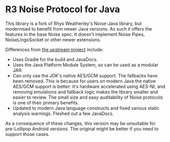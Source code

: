 R3 Noise Protocol for Java
==========================

This library is a fork of Rhys Weatherley's Noise-Java library, but modernised to benefit from
newer Java versions. As such it offers the features in the base Noise spec. It doesn't implement
Noise Pipes, NoiseLingoSocket or other newer extensions.
 
Differences from [the upstream project](https://github.com/rweather/noise-java) include:

* Uses Gradle for the build and JavaDocs.
* Uses the Java Platform Module System, so can be used as a modular JAR.
* Can only use the JDK's native AES/GCM support. The fallbacks have been removed. This is because
  for users on modern Java the native AES/GCM support is better: it's hardware accelerated using
  AES-NI, and removing emulations and fallback logic makes the library smaller and easier to 
  review. The small size and easy auditability of Noise protocols is one of their primary benefits.
* Updated to modern Java language constructs and fixed various static analysis warnings. Fleshed out
  a few JavaDocs.
  
As a consequence of these changes, this version may be unsuitable for pre-Lollipop Android versions. 
The original might be better if you need to support those cases.